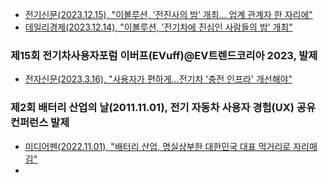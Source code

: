 - [전기신문(2023.12.15), "이볼루션, '전진사의 밤’ 개최… 업계 관계자 한 자리에"](https://www.electimes.com/news/articleView.html?idxno=330353)
- [데일리경제(2023.12.14), "이볼루션, '전기차에 진심인 사람들의 밤’ 개최"](http://www.kdpress.co.kr/news/articleView.html?idxno=125193)
### 제15회 전기차사용자포럼 이버프(EVuff)@EV트렌드코리아 2023, 발제
- [전자신문(2023.3.16), "사용자가 편하게…전기차 '충전 인프라' 개선해야"](https://www.etnews.com/20230316000165)  
### 제2회 배터리 산업의 날(2011.11.01), 전기 자동차 사용자 경험(UX) 공유 컨퍼런스 발제  
- [미디어펜(2022.11.01), "배터리 산업, 명실상부한 대한민국 대표 먹거리로 자리매김"](https://www.mediapen.com/news/view/766774)
- 
